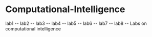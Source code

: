 # Computational-Intelligence
lab1 --
lab2 --
lab3 --
lab4 --
lab5 --
lab6 --
lab7 --
lab8 --
Labs on computational intelligence
